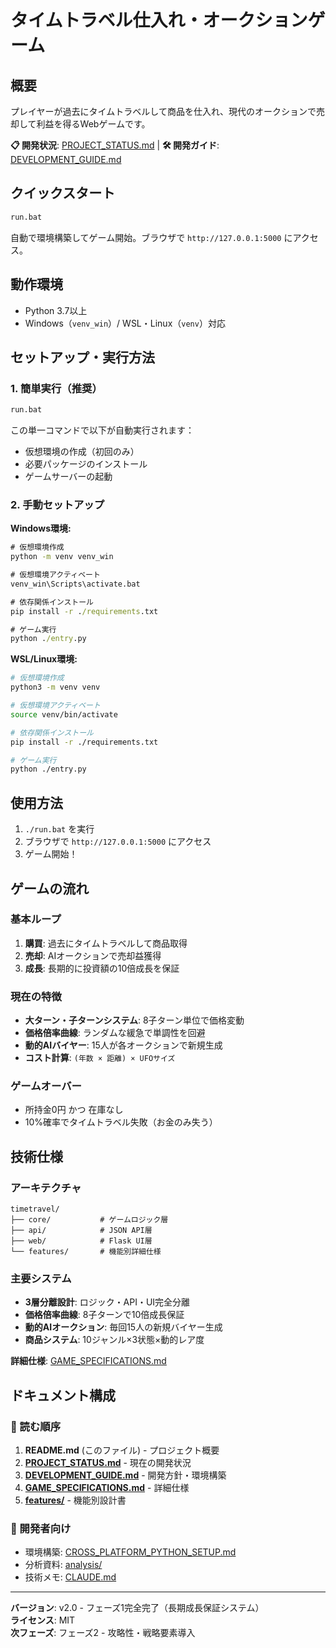 # タイムトラベル仕入れ・オークションゲーム

## 概要

プレイヤーが過去にタイムトラベルして商品を仕入れ、現代のオークションで売却して利益を得るWebゲームです。

**📋 開発状況**: [PROJECT_STATUS.md](./PROJECT_STATUS.md) | **🛠️ 開発ガイド**: [DEVELOPMENT_GUIDE.md](./DEVELOPMENT_GUIDE.md)

## クイックスタート

```cmd
run.bat
```

自動で環境構築してゲーム開始。ブラウザで `http://127.0.0.1:5000` にアクセス。

## 動作環境

- Python 3.7以上
- Windows（`venv_win`）/ WSL・Linux（`venv`）対応

## セットアップ・実行方法

### 1. 簡単実行（推奨）

```cmd
run.bat
```

この単一コマンドで以下が自動実行されます：
- 仮想環境の作成（初回のみ）
- 必要パッケージのインストール
- ゲームサーバーの起動

### 2. 手動セットアップ

**Windows環境:**
```cmd
# 仮想環境作成
python -m venv venv_win

# 仮想環境アクティベート
venv_win\Scripts\activate.bat

# 依存関係インストール
pip install -r ./requirements.txt

# ゲーム実行
python ./entry.py
```

**WSL/Linux環境:**
```bash
# 仮想環境作成
python3 -m venv venv

# 仮想環境アクティベート
source venv/bin/activate

# 依存関係インストール
pip install -r ./requirements.txt

# ゲーム実行
python ./entry.py
```

## 使用方法

1. `./run.bat` を実行
2. ブラウザで `http://127.0.0.1:5000` にアクセス
3. ゲーム開始！

## ゲームの流れ

### 基本ループ
1. **購買**: 過去にタイムトラベルして商品取得
2. **売却**: AIオークションで売却益獲得  
3. **成長**: 長期的に投資額の10倍成長を保証

### 現在の特徴
- **大ターン・子ターンシステム**: 8子ターン単位で価格変動
- **価格倍率曲線**: ランダムな緩急で単調性を回避
- **動的AIバイヤー**: 15人が各オークションで新規生成
- **コスト計算**: `(年数 × 距離) × UFOサイズ`

### ゲームオーバー
- 所持金0円 かつ 在庫なし
- 10%確率でタイムトラベル失敗（お金のみ失う）


## 技術仕様

### アーキテクチャ
```
timetravel/
├── core/           # ゲームロジック層
├── api/            # JSON API層
├── web/            # Flask UI層
└── features/       # 機能別詳細仕様
```

### 主要システム
- **3層分離設計**: ロジック・API・UI完全分離
- **価格倍率曲線**: 8子ターンで10倍成長保証
- **動的AIオークション**: 毎回15人の新規バイヤー生成
- **商品システム**: 10ジャンル×3状態×動的レア度

**詳細仕様**: [GAME_SPECIFICATIONS.md](./GAME_SPECIFICATIONS.md)

## ドキュメント構成

### 📖 読む順序
1. **README.md** (このファイル) - プロジェクト概要
2. **[PROJECT_STATUS.md](./PROJECT_STATUS.md)** - 現在の開発状況
3. **[DEVELOPMENT_GUIDE.md](./DEVELOPMENT_GUIDE.md)** - 開発方針・環境構築
4. **[GAME_SPECIFICATIONS.md](./GAME_SPECIFICATIONS.md)** - 詳細仕様
5. **[features/](./features/)** - 機能別設計書

### 🔧 開発者向け
- 環境構築: [CROSS_PLATFORM_PYTHON_SETUP.md](./CROSS_PLATFORM_PYTHON_SETUP.md)
- 分析資料: [analysis/](./analysis/)
- 技術メモ: [CLAUDE.md](./CLAUDE.md)

---

**バージョン**: v2.0 - フェーズ1完全完了（長期成長保証システム）  
**ライセンス**: MIT  
**次フェーズ**: フェーズ2 - 攻略性・戦略要素導入
